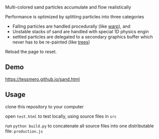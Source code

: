 Multi-colored sand particles accumulate and flow realistically

Performance is optimized by splitting particles into three categories
- Falling particles are handled procedurally (like [warp](https://github.com/tessmero/warp)), and 
- Unstable stacks of sand are handled with special 1D physics engin
- settled particles are delegated to a secondary graphics buffer which never has to be re-painted (like [trees](https://github.com/tessmero/trees))


Reload the page to reset.

## Demo

https://tessmero.github.io/sand.html

## Usage

clone this repository to your computer

open `test.html` to test locally, using source files in `src`

run `python build.py` to concatenate all source files into one distributable file: `production.js`

